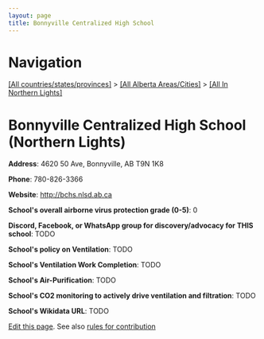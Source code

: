 ```yaml
---
layout: page
title: Bonnyville Centralized High School
---
```

# Navigation

[[All countries/states/provinces]](../../..) > [[All Alberta Areas/Cities]](../..) > [[All In Northern Lights]](..)

# Bonnyville Centralized High School (Northern Lights)

**Address**: 4620 50 Ave, Bonnyville, AB T9N 1K8

**Phone**: 780-826-3366

**Website**: <http://bchs.nlsd.ab.ca>

**School's overall airborne virus protection grade (0-5)**: 0

**Discord, Facebook, or WhatsApp group for discovery/advocacy for THIS school**: TODO

**School's policy on Ventilation**: TODO

**School's Ventilation Work Completion**: TODO

**School's Air-Purification**: TODO

**School's CO2 monitoring to actively drive ventilation and filtration**: TODO

**School's Wikidata URL**: TODO


[Edit this page](https://github.com/ventilate-schools/AB/edit/main/./Northern_Lights/Bonnyville_Centralized_High_School.md). See also [rules for contribution](../../../contribution-rules/)